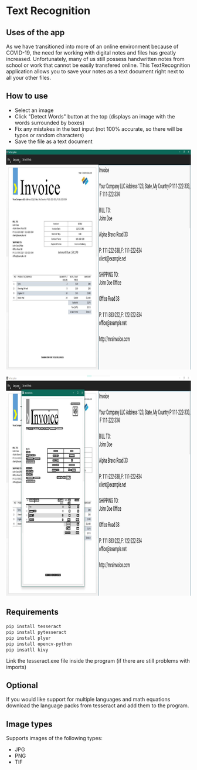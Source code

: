 # Text Recognition

## Uses of the app
As we have transitioned into more of an online environment because of COVID-19, the need for working with digital notes and files has greatly increased. Unfortunately, many of us still possess handwritten notes from school or work that cannot be easily transfered online. This TextRecognition application allows you to save your notes as a text document right next to all your other files.

## How to use
- Select an image
- Click "Detect Words" button at the top (displays an image with the words surrounded by boxes)
- Fix any mistakes in the text input (not 100% accurate, so there will be typos or random characters)
- Save the file as a text document

<p align="center">
<img src="https://github.com/Shayan925/TextRecognition/blob/main/image_2021-07-06_204610.png" height="600" width="1200"/>
</p>

<p align="center">
<img src="https://github.com/Shayan925/TextRecognition/blob/main/image_2021-07-06_204831.png" height="600" width="1200"/>
</p>

## Requirements
```
pip install tesseract
pip install pytesseract
pip install plyer
pip install opencv-python
pip insatll kivy
```
Link the tesseract.exe file inside the program (if there are still problems with imports)

## Optional
If you would like support for multiple languages and math equations download the 
language packs from tesseract and add them to the program.

## Image types
Supports images of the following types:
- JPG
- PNG
- TIF
